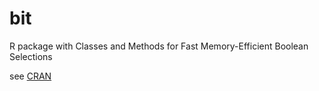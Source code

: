 # bit
R package with Classes and Methods for Fast Memory-Efficient Boolean Selections

see [CRAN](https://cran.r-project.org/package=bit)
